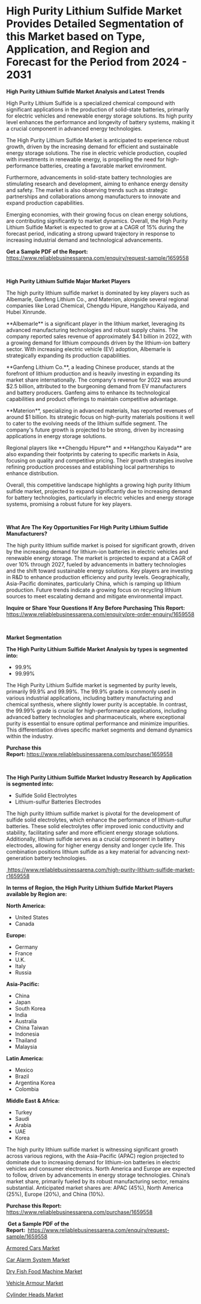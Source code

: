 <p><h1>High Purity Lithium Sulfide Market Provides Detailed Segmentation of this Market based on Type, Application, and Region and Forecast for the Period from 2024 - 2031</h1></p><p><strong>High Purity Lithium Sulfide Market Analysis and Latest Trends</strong></p>
<p><p>High Purity Lithium Sulfide is a specialized chemical compound with significant applications in the production of solid-state batteries, primarily for electric vehicles and renewable energy storage solutions. Its high purity level enhances the performance and longevity of battery systems, making it a crucial component in advanced energy technologies. </p><p>The High Purity Lithium Sulfide Market is anticipated to experience robust growth, driven by the increasing demand for efficient and sustainable energy storage solutions. The rise in electric vehicle production, coupled with investments in renewable energy, is propelling the need for high-performance batteries, creating a favorable market environment. </p><p>Furthermore, advancements in solid-state battery technologies are stimulating research and development, aiming to enhance energy density and safety. The market is also observing trends such as strategic partnerships and collaborations among manufacturers to innovate and expand production capabilities. </p><p>Emerging economies, with their growing focus on clean energy solutions, are contributing significantly to market dynamics. Overall, the High Purity Lithium Sulfide Market is expected to grow at a CAGR of 15% during the forecast period, indicating a strong upward trajectory in response to increasing industrial demand and technological advancements.</p></p>
<p><strong>Get a Sample PDF of the Report:&nbsp;</strong> <a href="https://www.reliablebusinessarena.com/enquiry/request-sample/1659558?utm_campaign=1420&utm_medium=2&utm_source=Github&utm_content=ia&utm_term=09122024&utm_id=high-purity-lithium-sulfide">https://www.reliablebusinessarena.com/enquiry/request-sample/1659558</a></p>
<p>&nbsp;</p>
<p><strong>High Purity Lithium Sulfide Major Market Players</strong></p>
<p><p>The high purity lithium sulfide market is dominated by key players such as Albemarle, Ganfeng Lithium Co., and Materion, alongside several regional companies like Lorad Chemical, Chengdu Hipure, Hangzhou Kaiyada, and Hubei Xinrunde. </p><p>**Albemarle** is a significant player in the lithium market, leveraging its advanced manufacturing technologies and robust supply chains. The company reported sales revenue of approximately $4.1 billion in 2022, with a growing demand for lithium compounds driven by the lithium-ion battery sector. With increasing electric vehicle (EV) adoption, Albemarle is strategically expanding its production capabilities.</p><p>**Ganfeng Lithium Co.**, a leading Chinese producer, stands at the forefront of lithium production and is heavily investing in expanding its market share internationally. The company's revenue for 2022 was around $2.5 billion, attributed to the burgeoning demand from EV manufacturers and battery producers. Ganfeng aims to enhance its technological capabilities and product offerings to maintain competitive advantage.</p><p>**Materion**, specializing in advanced materials, has reported revenues of around $1 billion. Its strategic focus on high-purity materials positions it well to cater to the evolving needs of the lithium sulfide segment. The company's future growth is projected to be strong, driven by increasing applications in energy storage solutions.</p><p>Regional players like **Chengdu Hipure** and **Hangzhou Kaiyada** are also expanding their footprints by catering to specific markets in Asia, focusing on quality and competitive pricing. Their growth strategies involve refining production processes and establishing local partnerships to enhance distribution.</p><p>Overall, this competitive landscape highlights a growing high purity lithium sulfide market, projected to expand significantly due to increasing demand for battery technologies, particularly in electric vehicles and energy storage systems, promising a robust future for key players.</p></p>
<p>&nbsp;</p>
<p><strong>What Are The Key Opportunities For High Purity Lithium Sulfide Manufacturers?</strong></p>
<p><p>The high purity lithium sulfide market is poised for significant growth, driven by the increasing demand for lithium-ion batteries in electric vehicles and renewable energy storage. The market is projected to expand at a CAGR of over 10% through 2027, fueled by advancements in battery technologies and the shift toward sustainable energy solutions. Key players are investing in R&D to enhance production efficiency and purity levels. Geographically, Asia-Pacific dominates, particularly China, which is ramping up lithium production. Future trends indicate a growing focus on recycling lithium sources to meet escalating demand and mitigate environmental impact.</p></p>
<p><strong>Inquire or Share Your Questions If Any Before Purchasing This Report:</strong> <a href="https://www.reliablebusinessarena.com/enquiry/pre-order-enquiry/1659558?utm_campaign=1420&utm_medium=2&utm_source=Github&utm_content=ia&utm_term=09122024&utm_id=high-purity-lithium-sulfide">https://www.reliablebusinessarena.com/enquiry/pre-order-enquiry/1659558</a></p>
<p>&nbsp;</p>
<p><strong>Market Segmentation</strong></p>
<p><strong>The High Purity Lithium Sulfide Market Analysis by types is segmented into:</strong></p>
<p><ul><li>99.9%</li><li>99.99%</li></ul></p>
<p><p>The High Purity Lithium Sulfide market is segmented by purity levels, primarily 99.9% and 99.99%. The 99.9% grade is commonly used in various industrial applications, including battery manufacturing and chemical synthesis, where slightly lower purity is acceptable. In contrast, the 99.99% grade is crucial for high-performance applications, including advanced battery technologies and pharmaceuticals, where exceptional purity is essential to ensure optimal performance and minimize impurities. This differentiation drives specific market segments and demand dynamics within the industry.</p></p>
<p><strong>Purchase this Report:&nbsp;</strong><a href="https://www.reliablebusinessarena.com/purchase/1659558?utm_campaign=1420&utm_medium=2&utm_source=Github&utm_content=ia&utm_term=09122024&utm_id=high-purity-lithium-sulfide">https://www.reliablebusinessarena.com/purchase/1659558</a></p>
<p>&nbsp;</p>
<p><strong>The High Purity Lithium Sulfide Market Industry Research by Application is segmented into:</strong></p>
<p><ul><li>Sulfide Solid Electrolytes</li><li>Lithium-sulfur Batteries Electrodes</li></ul></p>
<p><p>The high purity lithium sulfide market is pivotal for the development of sulfide solid electrolytes, which enhance the performance of lithium-sulfur batteries. These solid electrolytes offer improved ionic conductivity and stability, facilitating safer and more efficient energy storage solutions. Additionally, lithium sulfide serves as a crucial component in battery electrodes, allowing for higher energy density and longer cycle life. This combination positions lithium sulfide as a key material for advancing next-generation battery technologies.</p></p>
<p><a href="https://www.reliablebusinessarena.com/high-purity-lithium-sulfide-market-r1659558?utm_campaign=1420&utm_medium=2&utm_source=Github&utm_content=ia&utm_term=09122024&utm_id=high-purity-lithium-sulfide">&nbsp;https://www.reliablebusinessarena.com/high-purity-lithium-sulfide-market-r1659558</a></p>
<p><strong>In terms of Region, the High Purity Lithium Sulfide Market Players available by Region are:</strong></p>
<p>
    <p> <strong> North America: </strong>
        <ul>
            <li>United States</li>
            <li>Canada</li>
        </ul>
        </p> 
    <p> <strong> Europe: </strong>
        <ul>
            <li>Germany</li>
            <li>France</li>
            <li>U.K.</li>
            <li>Italy</li>
            <li>Russia</li>
        </ul>
        </p> 
    <p> <strong> Asia-Pacific: </strong>
        <ul>
            <li>China</li>
            <li>Japan</li>
            <li>South Korea</li>
            <li>India</li>
            <li>Australia</li>
            <li>China Taiwan</li>
            <li>Indonesia</li>
            <li>Thailand</li>
            <li>Malaysia</li>
        </ul>
        </p> 
    <p> <strong> Latin America: </strong>
        <ul>
            <li>Mexico</li>
            <li>Brazil</li>
            <li>Argentina Korea</li>
            <li>Colombia</li>
        </ul>
        </p> 
    <p> <strong> Middle East & Africa: </strong>
        <ul>
            <li>Turkey</li>
            <li>Saudi</li>
            <li>Arabia</li>
            <li>UAE</li>
            <li>Korea</li>
        </ul>
    </p>
    </p>
<p><p>The high purity lithium sulfide market is witnessing significant growth across various regions, with the Asia-Pacific (APAC) region projected to dominate due to increasing demand for lithium-ion batteries in electric vehicles and consumer electronics. North America and Europe are expected to follow, driven by advancements in energy storage technologies. China’s market share, primarily fueled by its robust manufacturing sector, remains substantial. Anticipated market shares are: APAC (45%), North America (25%), Europe (20%), and China (10%).</p></p>
<p><strong>Purchase this Report: </strong><a href="https://www.reliablebusinessarena.com/purchase/1659558?utm_campaign=1420&utm_medium=2&utm_source=Github&utm_content=ia&utm_term=09122024&utm_id=high-purity-lithium-sulfide">https://www.reliablebusinessarena.com/purchase/1659558</a></p>
<p>&nbsp;<strong>Get a Sample PDF of the Report:&nbsp;&nbsp;</strong><a href="https://www.reliablebusinessarena.com/enquiry/request-sample/1659558?utm_campaign=1420&utm_medium=2&utm_source=Github&utm_content=ia&utm_term=09122024&utm_id=high-purity-lithium-sulfide">https://www.reliablebusinessarena.com/enquiry/request-sample/1659558</a></p>
<p><strong></strong></p>
<p><p><a href="https://www.linkedin.com/pulse/analyzing-armored-cars-market-revenue-worth-cagr-106-2024-vaw1f?utm_campaign=1420&utm_medium=2&utm_source=Github&utm_content=ia&utm_term=09122024&utm_id=high-purity-lithium-sulfide">Armored Cars Market</a></p><p><a href="https://www.linkedin.com/pulse/global-car-alarm-system-market-sector2024-2031-metrics-vp61f?utm_campaign=1420&utm_medium=2&utm_source=Github&utm_content=ia&utm_term=09122024&utm_id=high-purity-lithium-sulfide">Car Alarm System Market</a></p><p><a href="https://github.com/willjis/Market-Research-Report-List-1/blob/main/dry-fish-food-machine-market.md?utm_campaign=1420&utm_medium=2&utm_source=Github&utm_content=ia&utm_term=09122024&utm_id=high-purity-lithium-sulfide">Dry Fish Food Machine Market</a></p><p><a href="https://www.linkedin.com/pulse/vehicle-armour-market-size-projected-grow-cagr-138-from-010vf?utm_campaign=1420&utm_medium=2&utm_source=Github&utm_content=ia&utm_term=09122024&utm_id=high-purity-lithium-sulfide">Vehicle Armour Market</a></p><p><a href="https://www.linkedin.com/pulse/cylinder-heads-industry-forecast-future-growth-valuation-j3kvf?utm_campaign=1420&utm_medium=2&utm_source=Github&utm_content=ia&utm_term=09122024&utm_id=high-purity-lithium-sulfide">Cylinder Heads Market</a></p></p>